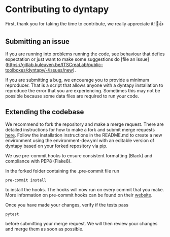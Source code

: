 # Contributing to dyntapy

First, thank you for taking the time to contribute, we really appreciate it! :tada::+1:


## Submitting an issue

If you are running into problems running the code, see behaviour that defies expectation or just want to make some suggestions do [file an issue]
(https://gitlab.kuleuven.be/ITSCreaLab/public-toolboxes/dyntapy/-/issues/new).

If you are submitting a bug, we encourage you to provide a minimum reproducer. 
That is a script that allows anyone with a dyntapy installation to reproduce the error that you are experiencing.
Sometimes this may not be possible because some data files are required to run your code.

## Extending the codebase

We recommend to fork the repository and make a merge request.
There are detailed instructions for how to make a fork and submit merge requests [here](https://docs.gitlab.com/ee/user/project/repository/forking_workflow.html).
Follow the installation instructions in the README.md to create a new environment using the environment-dev.yml
with an editable version of dyntapy based on your forked repository via pip.

We use pre-commit hooks to ensure consistent formatting (Black) and compliance with PEP8 (Flake8). 

In the forked folder containing the .pre-commit file run
```shell
pre-commit install
```
to install the hooks. The hooks will now run on every commit that you make.
More information on pre-commit hooks can be found on their [website](https://pre-commit.com/).

Once you have made your changes, verify if the tests pass
```shell
pytest
```
before submitting your merge request.
We will then review your changes and merge them as soon as possible.
